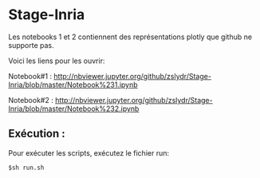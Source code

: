 # Stage-Inria

Les notebooks 1 et 2 contiennent des représentations plotly que github ne supporte pas.

Voici les liens pour les ouvrir:

Notebook#1 : http://nbviewer.jupyter.org/github/zslydr/Stage-Inria/blob/master/Notebook%231.ipynb

Notebook#2 : http://nbviewer.jupyter.org/github/zslydr/Stage-Inria/blob/master/Notebook%232.ipynb

## Exécution :

Pour exécuter les scripts, exécutez le fichier run:
```shell
$sh run.sh
```

